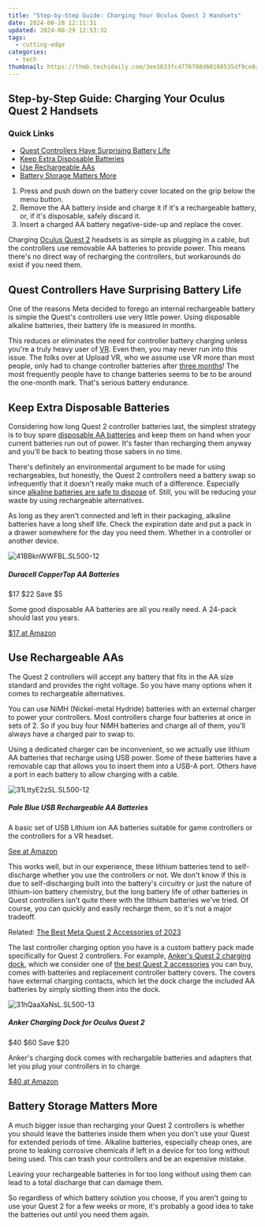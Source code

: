 ```yaml
---
title: "Step-by-Step Guide: Charging Your Oculus Quest 2 Handsets"
date: 2024-08-28 12:11:31
updated: 2024-08-29 12:53:32
tags:
  - cutting-edge
categories:
  - tech
thumbnail: https://thmb.techidaily.com/3ee1033fc4776708d60168535df9ce0ace02b9d450e390888f83793293d3623b.jpg
---
```


## Step-by-Step Guide: Charging Your Oculus Quest 2 Handsets

### Quick Links

* [Quest Controllers Have Surprising Battery Life](https://android-location.techidaily.com/in-2024-how-to-fake-gps-on-android-without-mock-location-for-your-realme-note-50-drfone-by-drfone-virtual/)
* [Keep Extra Disposable Batteries](https://instagram-video-files.techidaily.com/new-video-twisting-techniques-boost-your-instagram-media-presentation/)
* [Use Rechargeable AAs](https://screen-recording.techidaily.com/new-in-2024-virtual-valor-vault-excelling-with-top-adventures-in-gaming/)
* [Battery Storage Matters More](https://extra-guidance.techidaily.com/2024-approved-optimal-viewing-and-audio-top-webcams-for-podcast-creators/)

1. Press and push down on the battery cover located on the grip below the menu button.
2. Remove the AA battery inside and charge it if it's a rechargeable battery, or, if it's disposable, safely discard it.
3. Insert a charged AA battery negative-side-up and replace the cover.

 Charging [Oculus Quest 2](https://facebook-video-content.techidaily.com/new-2024-approved-easy-guide-to-rectify-ios-and-android-videos-not-sent-by-messenger/) headsets is as simple as plugging in a cable, but the controllers use removable AA batteries to provide power. This means there's no direct way of recharging the controllers, but workarounds do exist if you need them.

##  Quest Controllers Have Surprising Battery Life

 One of the reasons Meta decided to forego an internal rechargeable battery is simple the Quest's controllers use very little power. Using disposable alkaline batteries, their battery life is measured in months.

 This reduces or eliminates the need for controller battery charging unless you're a truly heavy user of [VR](https://vp-tips.techidaily.com/visual-harmony-ios-and-macos-photoviewer-blend/). Even then, you may never run into this issue. The folks over at Upload VR, who we assume use VR more than most people, only had to change controller batteries after [three months](https://uploadvr.com/oculus-quest-2-controller-battery-life/)! The most frequently people have to change batteries seems to be to be around the one-month mark. That's serious battery endurance.

##  Keep Extra Disposable Batteries

 Considering how long Quest 2 controller batteries last, the simplest strategy is to buy spare [disposable AA batteries](https://www.amazon.com/Duracell-CopperTop-Batteries-all-purpose-household/dp/B0035LCFNQ/?tag=htg-v2-7m6en04-20&ascsubtag=UUhtgUeUpU207197&asc%5Frefurl=https%3A%2F%2Fwww.howtogeek.com%2F780930%2Fhow-to-charge-oculus-quest-2-controllers%2F&asc%5Fcampaign=Short-Term) and keep them on hand when your current batteries run out of power. It's faster than recharging them anyway and you'll be back to beating those sabers in no time.

 There's definitely an environmental argument to be made for using rechargeables, but honestly, the Quest 2 controllers need a battery swap so infrequently that it doesn't really make much of a difference. Especially since [alkaline batteries are safe to dispose](https://www.epa.gov/recycle/used-household-batteries) of. Still, you will be reducing your waste by using rechargeable alternatives.

 As long as they aren't connected and left in their packaging, alkaline batteries have a long shelf life. Check the expiration date and put a pack in a drawer somewhere for the day you need them. Whether in a controller or another device.

![41BBknWWFBL._SL500_-12](https://static1.howtogeekimages.com/wordpress/wp-content/uploads/2023/06/41bbknwwfbl-_sl500_-12.jpg) 

#####  Duracell CopperTop AA Batteries

$17 $22 Save $5 

Some good disposable AA batteries are all you really need. A 24-pack should last you years.

[$17 at Amazon](https://www.amazon.com/Duracell-CopperTop-Batteries-all-purpose-household/dp/B0035LCFNQ/) 

##  Use Rechargeable AAs

 The Quest 2 controllers will accept any battery that fits in the AA size standard and provides the right voltage. So you have many options when it comes to rechargeable alternatives.

 You can use NiMH (Nickel-metal Hydride) batteries with an external charger to power your controllers. Most controllers charge four batteries at once in sets of 2\. So if you buy four NiMH batteries and charge all of them, you'll always have a charged pair to swap to.

 Using a dedicated charger can be inconvenient, so we actually use lithium AA batteries that recharge using USB power. Some of these batteries have a removable cap that allows you to insert them into a USB-A port. Others have a port in each battery to allow charging with a cable.

![31LttyE2zSL._SL500_-12](https://static1.howtogeekimages.com/wordpress/wp-content/uploads/2023/06/31lttye2zsl-_sl500_-12.jpg) 

#####  Pale Blue USB Rechargeable AA Batteries

A basic set of USB Lithium ion AA batteries suitable for game controllers or the controllers for a VR headset.

[See at Amazon](https://www.amazon.com/Rechargeable-Batteries-Lithium-Charging-Indicator/dp/B08268F6XN/) 

 This works well, but in our experience, these lithium batteries tend to self-discharge whether you use the controllers or not. We don't know if this is due to self-discharging built into the battery's circuitry or just the nature of lithium-ion battery chemistry, but the long battery life of other batteries in Quest controllers isn't quite there with the lithium batteries we've tried. Of course, you can quickly and easily recharge them, so it's not a major tradeoff.

Related: [The Best Meta Quest 2 Accessories of 2023](https://extra-guidance.techidaily.com/revolutionize-your-designs-incorporating-3d-text-psx-for-2024/) 

 The last controller charging option you have is a custom battery pack made specifically for Quest 2 controllers. For example, [Anker's Quest 2 charging dock](https://www.oculus.com/accessories/anker-charging-dock/), which we consider one of [the best Quest 2 accessories](https://extra-guidance.techidaily.com/revolutionize-your-designs-incorporating-3d-text-psx-for-2024/) you can buy, comes with batteries and replacement controller battery covers. The covers have external charging contacts, which let the dock charge the included AA batteries by simply slotting them into the dock.

![31hQaaXaNsL._SL500_-13](https://static1.howtogeekimages.com/wordpress/wp-content/uploads/2023/06/31hqaaxansl-_sl500_-13.jpg) 

#####  Anker Charging Dock for Oculus Quest 2

$40 $60 Save $20 

Anker's charging dock comes with rechargable batteries and adapters that let you plug your controllers in to charge.

[$40 at Amazon](https://www.amazon.com/Anker-Certified-Controller-Rechargeable-Batteries/dp/B08NDYQSXZ) 

##  Battery Storage Matters More

 A much bigger issue than recharging your Quest 2 controllers is whether you should leave the batteries inside them when you don't use your Quest for extended periods of time. Alkaline batteries, especially cheap ones, are prone to leaking corrosive chemicals if left in a device for too long without being used. This can trash your controllers and be an expensive mistake.

 Leaving your rechargeable batteries in for too long without using them can lead to a total discharge that can damage them.

 So regardless of which battery solution you choose, if you aren't going to use your Quest 2 for a few weeks or more, it's probably a good idea to take the batteries out until you need them again.

<ins class="adsbygoogle"
     style="display:block"
     data-ad-format="autorelaxed"
     data-ad-client="ca-pub-7571918770474297"
     data-ad-slot="1223367746"></ins>



<ins class="adsbygoogle"
     style="display:block"
     data-ad-client="ca-pub-7571918770474297"
     data-ad-slot="8358498916"
     data-ad-format="auto"
     data-full-width-responsive="true"></ins>
